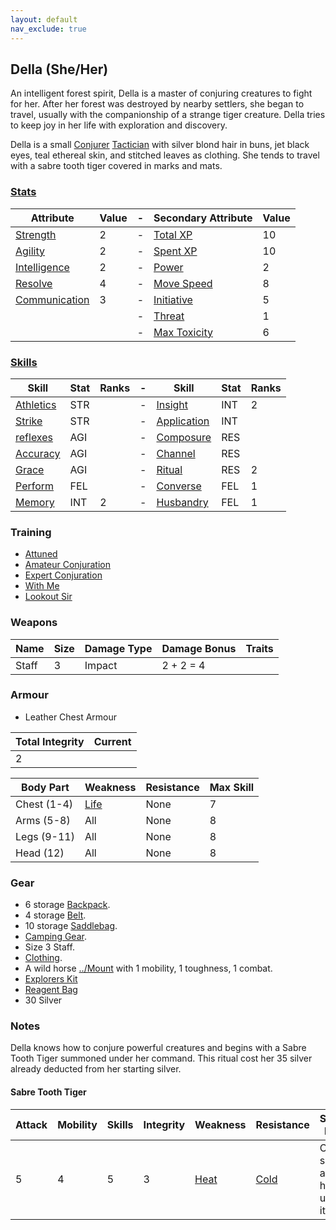 ```yaml
---
layout: default
nav_exclude: true
---
```

## Della (She/Her)
An intelligent forest spirit, Della is a master of conjuring creatures to fight for her. After her forest was destroyed by nearby settlers, she began to travel, usually with the companionship of a strange tiger creature. Della tries to keep joy in her life with exploration and discovery.

Della is a small [Conjurer](../Classes#Conjurer) [Tactician](../Classes#Tactician) with silver blond hair in buns, jet black eyes, teal ethereal skin, and stitched leaves as clothing. She tends to travel with a sabre tooth tiger covered in marks and mats.

### [Stats](../Stats)

| Attribute                             | Value | -   | Secondary Attribute                     | Value |
| ------------------------------------- | ----- | --- | --------------------------------------- | ----- |
| [Strength](../Strength)         | 2     | -   | [Total XP](../Stats#Total%20XP)         | 10    |
| [Agility](../Agility)           | 2     | -   | [Spent XP](../Stats#Spent%20XP)         | 10    |
| [Intelligence](../Intelligence) | 2     | -   | [Power](../Stats#Power)                 | 2     |
| [Resolve](../Resolve)           | 4     | -   | [Move Speed](../Stats#Move%20Speed)     | 8     |
| [Communication](../Communication)     | 3     | -   | [Initiative](../Stats#Initiative)       | 5     |
|                                       |       | -   | [Threat](../Stats#Threat)               | 1     |
|                                       |       | -   | [Max Toxicity](../Stats#Max%20Toxicity) | 6     |


### [Skills](../Skills)

| Skill                        | Stat | Ranks | -   | Skill                     | Stat | Ranks |
| ---------------------------- | ---- | ----- | --- | ------------------------- | ---- | ----- |
| [Athletics](../Strength#Athletics)           | STR  |       | -   | [Insight](Intelligence#Insight)  | INT  | 2     |
| [Strike](../Strength#Strike)               | STR  |       | -   | [Application](Intelligence#Application)        | INT  |       |
| [reflexes](Agility#Reflexes)     | AGI  |       | -   | [Composure](Composure)    | RES  |       |
| [Accuracy](../Agility#Accuracy) | AGI  |       | -   | [Channel](Channel)        | RES  |       |
| [Grace](Agility#Grace)     | AGI  |       | -   | [Ritual](Ritual)          | RES  | 2     |
| [Perform](../Perform)        | FEL  |       | -   | [Converse](../Converse)   | FEL  | 1     |
| [Memory](Intelligence#Memory)       | INT  | 2     | -   | [Husbandry](../Husbandry) | FEL  | 1     |

### Training
* [Attuned](../Magic-Training#Attuned)
* [Amateur Conjuration](../Conjurer#Amateur%20Conjuration)
* [Expert Conjuration](../Conjurer#Expert%20Conjuration)
* [With Me](../Leader#With%20Me)
* [Lookout Sir](../Leader#Lookout%20Sir)

### Weapons

| Name  | Size | Damage Type | Damage Bonus | Traits |
| ----- | ---- | ----------- | ------------ | ------ |
| Staff | 3    | Impact      | 2 + 2 = 4    |        |


### Armour
* Leather Chest Armour

| Total Integrity | Current |
| --------------- | ------- |
| 2               |         |

| Body Part    | Weakness               | Resistance | Max Skill |
| ------------ | ---------------------- | ---------- | --------- |
| Chest (1-4)  | [Life](../Combat#Life) | None       | 7         |
| Arms  (5-8)  | All                    | None       | 8         |
| Legs  (9-11) | All                    | None       | 8         |
| Head  (12)   | All                    | None       | 8         | 

### Gear
* 6 storage [Backpack](../Storage#Backpack).
* 4 storage [Belt](../Storage#Belt).
* 10 storage [Saddlebag](../Storage#Saddlebag).
* [Camping Gear](../Example-Gear#Camping%20Gear).
* Size 3 Staff.
* [Clothing](../Example-Gear#Clothing).
* A wild horse [../Mount](Mounts) with 1 mobility, 1 toughness, 1 combat.
* [Explorers Kit](../Example-Gear#Explorers%20Kit)
* [Reagent Bag](../Example-Gear#Reagent%20Bag)
* 30 Silver

### Notes
Della knows how to conjure powerful creatures and begins with a Sabre Tooth Tiger summoned under her command. This ritual cost her 35 silver already deducted from her starting silver.

#### Sabre Tooth Tiger

| Attack | Mobility | Skills | Integrity | Weakness               | Resistance             | Special Rules                      |
| ------ | -------- | ------ | --------- | ---------------------- | ---------------------- | ---------------------------------- |
| 5      | 4        | 5      | 3         | [Heat](../Combat#Heat) | [Cold](../Combat#Cold) | Can sneak and hunt using its skill |
